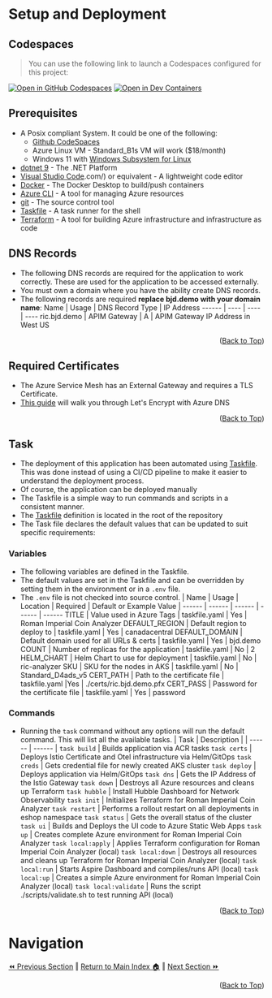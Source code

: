 # Setup and Deployment

## Codespaces
> You can use the following link to launch a Codespaces configured for this project:

[![Open in GitHub Codespaces](https://img.shields.io/static/v1?style=for-the-badge&label=GitHub+Codespaces&message=Open&color=brightgreen&logo=github)](https://codespaces.new/briandenicola/openai-coin-analyzer?quickstart=1)
[![Open in Dev Containers](https://img.shields.io/static/v1?style=for-the-badge&label=Dev%20Containers&message=Open&color=blue&logo=visualstudiocode)](https://vscode.dev/redirect?url=vscode://ms-vscode-remote.remote-containers/cloneInVolume?url=https://github.com/briandenicola/openai-coin-analyzer)  

## Prerequisites
* A Posix compliant System. It could be one of the following:
    * [Github CodeSpaces](https://github.com/features/codespaces)
    * Azure Linux VM - Standard_B1s VM will work ($18/month)
    * Windows 11 with [Windows Subsystem for Linux](https://docs.microsoft.com/en-us/windows/wsl/install)
* [dotnet 9](https://dotnet.microsoft.com/download) - The .NET Platform
* [Visual Studio Code](https://code.visualstudio).com/) or equivalent - A lightweight code editor
* [Docker](https://www.docker.com/products/docker-desktop) - The Docker Desktop to build/push containers
* [Azure CLI](https://docs.microsoft.com/en-us/cli/azure/install-azure-cli) - A tool for managing Azure resources
* [git](https://git-scm.com/) - The source control tool
* [Taskfile](https://taskfile.dev/#/) - A task runner for the shell
* [Terraform](https://www.terraform.io/) - A tool for building Azure infrastructure and infrastructure as code

## DNS Records
* The following DNS records are required for the application to work correctly.  These are used for the application to be accessed externally.  
* You must own a domain where you have the ability create DNS records.
* The following records are required __replace bjd.demo with your domain name__: 
    Name | Usage | DNS Record Type | IP Address
    ------ | ---- | ---- | ----
    ric.bjd.demo | APIM Gateway | A | APIM Gateway IP Address in West US
    
<p align="right">(<a href="#setup-and-deployment">Back to Top</a>)</p>

## Required Certificates
* The Azure Service Mesh has an External Gateway and requires a TLS Certificate. 
* [This guide](./docs/letsencrypt.md) will walk you through Let's Encrypt with Azure DNS

<p align="right">(<a href="#setup-and-deployment">Back to Top</a>)</p>

## Task
* The deployment of this application has been automated using [Taskfile](https://taskfile.dev/#/).  This was done instead of using a CI/CD pipeline to make it easier to understand the deployment process.  
* Of course, the application can be deployed manually
* The Taskfile is a simple way to run commands and scripts in a consistent manner.  
* The [Taskfile](../Taskfile.yaml) definition is located in the root of the repository
* The Task file declares the default values that can be updated to suit specific requirements: 

### Variables
* The following variables are defined in the Taskfile.  
* The default values are set in the Taskfile and can be overridden by setting them in the environment or in a `.env` file.  
* The `.env` file is not checked into source control. 
    | Name | Usage | Location | Required | Default or Example Value
    | ------ | ------ | ------ | ------ | ------
    TITLE | Value used in Azure Tags | taskfile.yaml | Yes | Roman Imperial Coin Analyzer
    DEFAULT_REGION | Default region to deploy to | taskfile.yaml | Yes | canadacentral
    DEFAULT_DOMAIN | Default domain used for all URLs & certs | taskfile.yaml | Yes | bjd.demo
    COUNT | Number of replicas for the application | taskfile.yaml | No | 2
    HELM_CHART | Helm Chart to use for deployment | taskfile.yaml | No | ric-analyzer
    SKU | SKU for the nodes in AKS | taskfile.yaml | No | Standard_D4ads_v5
    CERT_PATH | Path to the certificate file | taskfile.yaml |Yes | ./certs/ric.bjd.demo.pfx
    CERT_PASS | Password for the certificate file | taskfile.yaml | Yes | password

### Commands
* Running the `task` command without any options will run the default command. This will list all the available tasks.
    | Task |  Description | 
    | ------ | ------ |
    `task build` |              Builds application via ACR tasks
    `task certs` |              Deploys Istio Certificate and Otel infrastructure via Helm/GitOps
    `task creds` |              Gets credential file for newly created AKS cluster
    `task deploy` |             Deploys application via Helm/GitOps
    `task dns` |                Gets the IP Address of the Istio Gateway
    `task down` |               Destroys all Azure resources and cleans up Terraform
    `task hubble` |             Install Hubble Dashboard for Network Observability
    `task init` |               Initializes Terraform for Roman Imperial Coin Analyzer
    `task restart` |            Performs a rollout restart on all deployments in eshop namespace
    `task status` |             Gets the overall status of the cluster
    `task ui` |                 Builds and Deploys the UI code to Azure Static Web Apps
    `task up` |                 Creates complete Azure environment for Roman Imperial Coin Analyzer
    `task local:apply` |        Applies Terraform configuration for Roman Imperial Coin Analyzer (local)
    `task local:down` |         Destroys all resources and cleans up Terraform for Roman Imperial Coin Analyzer (local)
    `task local:run` |          Starts Aspire Dashboard and compiles/runs API (local)
    `task local:up` |           Creates a simple Azure environment for Roman Imperial Coin Analyzer (local)
    `task local:validate` |     Runs the script ./scripts/validate.sh to test running API  (local)
<p align="right">(<a href="#setup-and-deployment">Back to Top</a>)</p>

# Navigation
[⏪ Previous Section](../README.md) ‖ [Return to Main Index 🏠](../README.md) ‖ [Next Section ⏩](../docs/letsencrypt.md) 
<p align="right">(<a href="#setup-and-deployment">Back to Top</a>)</p>